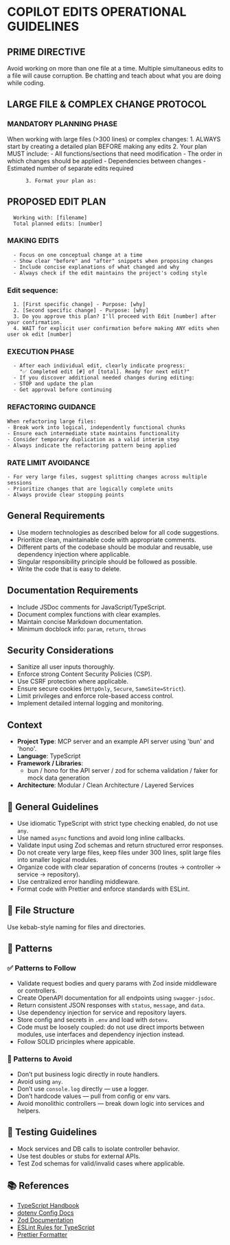 # COPILOT EDITS OPERATIONAL GUIDELINES

## PRIME DIRECTIVE

  Avoid working on more than one file at a time.
  Multiple simultaneous edits to a file will cause corruption.
  Be chatting and teach about what you are doing while coding.

## LARGE FILE & COMPLEX CHANGE PROTOCOL

### MANDATORY PLANNING PHASE

  When working with large files (>300 lines) or complex changes:
    1. ALWAYS start by creating a detailed plan BEFORE making any edits
          2. Your plan MUST include:
                  - All functions/sections that need modification
                  - The order in which changes should be applied
                  - Dependencies between changes
                  - Estimated number of separate edits required

          3. Format your plan as:

  ## PROPOSED EDIT PLAN

      Working with: [filename]
      Total planned edits: [number]

  ### MAKING EDITS

      - Focus on one conceptual change at a time
      - Show clear "before" and "after" snippets when proposing changes
      - Include concise explanations of what changed and why
      - Always check if the edit maintains the project's coding style

  ### Edit sequence:

      1. [First specific change] - Purpose: [why]
      2. [Second specific change] - Purpose: [why]
      3. Do you approve this plan? I'll proceed with Edit [number] after your confirmation.
      4. WAIT for explicit user confirmation before making ANY edits when user ok edit [number]

  ### EXECUTION PHASE

      - After each individual edit, clearly indicate progress:
        "✅ Completed edit [#] of [total]. Ready for next edit?"
      - If you discover additional needed changes during editing:
      - STOP and update the plan
      - Get approval before continuing


### REFACTORING GUIDANCE

    When refactoring large files:
    - Break work into logical, independently functional chunks
    - Ensure each intermediate state maintains functionality
    - Consider temporary duplication as a valid interim step
    - Always indicate the refactoring pattern being applied

### RATE LIMIT AVOIDANCE

    - For very large files, suggest splitting changes across multiple sessions
    - Prioritize changes that are logically complete units
    - Always provide clear stopping points

## General Requirements

  - Use modern technologies as described below for all code suggestions. 
  - Prioritize clean, maintainable code with appropriate comments.
  - Different parts of the codebase should be modular and reusable, use dependency injection where applicable.
  - Singular responsibility principle should be followed as possible.
  - Write the code that is easy to delete.

## Documentation Requirements

  - Include JSDoc comments for JavaScript/TypeScript.
  - Document complex functions with clear examples.
  - Maintain concise Markdown documentation.
  - Minimum docblock info: `param`, `return`, `throws`

## Security Considerations

  - Sanitize all user inputs thoroughly.
  - Enforce strong Content Security Policies (CSP).
  - Use CSRF protection where applicable.
  - Ensure secure cookies (`HttpOnly`, `Secure`, `SameSite=Strict`).
  - Limit privileges and enforce role-based access control.
  - Implement detailed internal logging and monitoring.

## Context

- **Project Type**: MCP server and an example API server using 'bun' and 'hono'.
- **Language**: TypeScript
- **Framework / Libraries**:   
  - bun / hono for the API server / zod for schema validation / faker for mock data generation
- **Architecture**: Modular / Clean Architecture / Layered Services

## 🔧 General Guidelines

- Use idiomatic TypeScript with strict type checking enabled, do not use `any`.
- Use named `async` functions and avoid long inline callbacks.
- Validate input using Zod schemas and return structured error responses.
- Do not create very large files, keep files under 300 lines, split large files into smaller logical modules.
- Organize code with clear separation of concerns (routes → controller → service → repository).
- Use centralized error handling middleware.
- Format code with Prettier and enforce standards with ESLint.


## 📁 File Structure

Use kebab-style naming for files and directories.


## 🧶 Patterns

### ✅ Patterns to Follow

- Validate request bodies and query params with Zod inside middleware or controllers.
- Create OpenAPI documentation for all endpoints using `swagger-jsdoc`.
- Return consistent JSON responses with `status`, `message`, and `data`.
- Use dependency injection for service and repository layers.
- Store config and secrets in `.env` and load with `dotenv`.
- Code must be loosely coupled: do not use direct imports between modules, use interfaces and dependency injection instead.
- Follow SOLID pricinples where appicable.

### 🚫 Patterns to Avoid

- Don’t put business logic directly in route handlers.
- Avoid using `any`.
- Don’t use `console.log` directly — use a logger.
- Don’t hardcode values — pull from config or env vars.
- Avoid monolithic controllers — break down logic into services and helpers.

## 🧪 Testing Guidelines

- Mock services and DB calls to isolate controller behavior.
- Use test doubles or stubs for external APIs.
- Test Zod schemas for valid/invalid cases where applicable.

## 📚 References

- [TypeScript Handbook](https://www.typescriptlang.org/docs/)
- [dotenv Config Docs](https://github.com/motdotla/dotenv)
- [Zod Documentation](https://zod.dev/)
- [ESLint Rules for TypeScript](https://typescript-eslint.io/rules/)
- [Prettier Formatter](https://prettier.io/)
